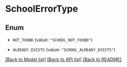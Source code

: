 # SchoolErrorType

## Enum


* `NOT_FOUND` (value: `"SCHOOL_NOT_FOUND"`)

* `ALREADY_EXISTS` (value: `"SCHOOL_ALREADY_EXISTS"`)


[[Back to Model list]](../README.md#documentation-for-models) [[Back to API list]](../README.md#documentation-for-api-endpoints) [[Back to README]](../README.md)


